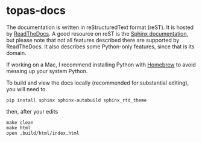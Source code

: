 # topas-docs

The documentation is written in reStructuredText format (reST). It is hosted by [ReadTheDocs](https://docs.readthedocs.org). A good resource on reST is the [Sphinx documentation](http://www.sphinx-doc.org), but please note that not all features described there are supported by ReadTheDocs. It also describes some Python-only features, since that is its domain.

If working on a Mac, I recommend installing Python with [Homebrew](http://brew.sh) to avoid messing up your system Python.

To build and view the docs locally (recommended for substantial editing), you will need to

    pip install sphinx sphinx-autobuild sphinx_rtd_theme

then, after your edits

    make clean
    make html
    open .build/html/index.html
